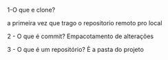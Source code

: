 1-O que e clone?

 a primeira vez que trago o repositorio remoto pro local

2 - O que é commit?
Empacotamento de alterações

 3 - O que é um repositório?
È a pasta do projeto
